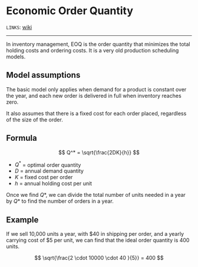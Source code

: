 # Economic Order Quantity
`LINKS`: [wiki](https://en.wikipedia.org/wiki/Economic_order_quantity)

---
In inventory management, EOQ is the order quantity that minimizes the total holding costs and ordering costs. It is a very old production scheduling models. 

## Model assumptions
The basic model only applies when demand for a product is constant over the year, and each new order is delivered in full when inventory reaches zero. 

It also assumes that there is a fixed cost for each order placed, regardless of the size of the order. 

## Formula
$$
Q^* = \sqrt{\frac{2DK}{h}}
$$

- $Q^*$ = optimal order quantity
- $D$ = annual demand quantity
- $K$ = fixed cost per order
- $h$ = annual holding cost per unit

Once we find $Q*$, we can divide the total number of units needed in a year by $Q*$ to find the number of orders in a year. 

## Example
If we sell 10,000 units a year, with $40 in shipping per order, and a yearly carrying cost of $5 per unit, we can find that the ideal order quantity is 400 units. 

$$
\sqrt{\frac{2 \cdot 10000 \cdot 40 }{5}} = 400
$$